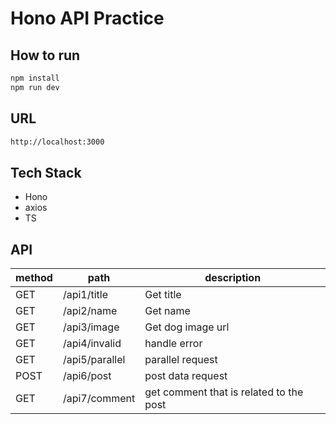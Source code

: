 # Hono API Practice

## How to run

```zsh
npm install
npm run dev
```

## URL

```zsh
http://localhost:3000
```

## Tech Stack

- Hono
- axios
- TS

## API

<!-- 表 -->
method  | path              | description
---     | ---               | ---
GET     | /api1/title       | Get title
GET     | /api2/name        | Get name
GET     | /api3/image       | Get dog image url
GET     | /api4/invalid     | handle error
GET     | /api5/parallel    | parallel request
POST    | /api6/post        | post data request
GET     | /api7/comment     | get comment that is related to the post

